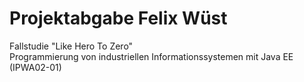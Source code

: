 # Projektabgabe Felix Wüst
Fallstudie "Like Hero To Zero"<br>
Programmierung von industriellen Informationssystemen mit Java EE (IPWA02-01)<br>
